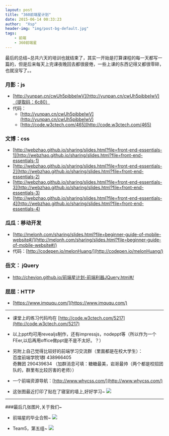 ```yaml
---
layout: post
title: "360前端星计划"
date: 2015-06-14 00:33:23
author:  "Xsp"
header-img: "img/post-bg-default.jpg"
tags:
    - 前端
    - 360前端星
---
```


最后的总结~总共六天的培训也就结束了，其实一开始是打算课程的每一天都写一篇的，但是后来每天上完课夜晚回去都很疲倦，一些上课的东西记得又都很零碎，也就没写了。。

### 月影：js 
- [http://yunpan.cn/cwUh5pibbeIwV](http://yunpan.cn/cwUh5pibbeIwV)（提取码：6c80）
- 代码： 
    - [http://yunpan.cn/cwUh5pibbeIwV](http://yunpan.cn/cwUh5pibbeIwV)
    - [http://code.w3ctech.com/465](http://code.w3ctech.com/465)

### 文博：css
- [http://webzhao.github.io/sharing/slides.html?file=front-end-essentials-1](http://webzhao.github.io/sharing/slides.html?file=front-end-essentials-1)
- [http://webzhao.github.io/sharing/slides.html?file=front-end-essentials-2](http://webzhao.github.io/sharing/slides.html?file=front-end-essentials-2)
- [http://webzhao.github.io/sharing/slides.html?file=front-end-essentials-3](http://webzhao.github.io/sharing/slides.html?file=front-end-essentials-3)
- [http://webzhao.github.io/sharing/slides.html?file=front-end-essentials-4](http://webzhao.github.io/sharing/slides.html?file=front-end-essentials-4)

### 瓜瓜：移动开发
- [http://melonh.com/sharing/slides.html?file=beginner-guide-of-mobile-website#/](http://melonh.com/sharing/slides.html?file=beginner-guide-of-mobile-website#/)
- 代码：[http://codepen.io/melonHuang/](http://codepen.io/melonHuang/)

### 岳文： jQuery 
- [http://chevion.github.io/前端星计划-前端利器JQuery.html#/ ](http://chevion.github.io/前端星计划-前端利器JQuery.html#/ )

### 屈屈：HTTP
- [https://www.imququ.com/](https://www.imququ.com/)


***

- 课堂上的练习代码均在  [http://code.w3ctech.com/5217](http://code.w3ctech.com/5217)

- 以上ppt均可用revealjs制作，还有impressjs，nodeppt等（所以作为一个FEer,以后再用office做ppt是不是不太好。？）

- 另附上自己觉得比较好的前端学习交流群（里面都是在校大学生）：<br>百度前端学院1群 438966405<br>奇舞团 290439634 （加群消息可填：糖糖最美，岩哥最帅（两个都是校招团队的，群里有比较厉害的老师））



- 一个前端资源导航：[http://www.whycss.com/](http://www.whycss.com/)


- 这张图最近打印了贴在了寝室的墙上,好好学习~
![](http://i.imgur.com/YTtM9Tz.jpg)

----------

###最后几张图片,关于我们~

- 前端星的毕业合照~
![](http://i.imgur.com/DcEmQBR.jpg)

- Team5，第五组~
![](http://i.imgur.com/wOLoqPM.jpg)

